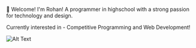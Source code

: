 🥳 Welcome! I'm Rohan! A programmer in highschool with a strong passion for technology and design.

Currently interested in - Competitive Programming and Web Development!

![Alt Text](https://media.giphy.com/media/vFKqnCdLPNOKc/giphy.gif)







